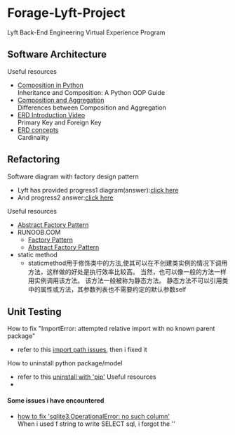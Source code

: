 # Forage-Lyft-Project
Lyft Back-End Engineering Virtual Experience Program
## Software Architecture
Useful resources
- [Composition in Python](https://realpython.com/inheritance-composition-python/)<br/>Inheritance and Composition: A Python OOP Guide
- [Composition and Aggregation](https://en.wikipedia.org/wiki/Class_diagram#Scope)<br/>Differences between Composition and Aggregation
- [ERD Introduction Video](https://www.youtube.com/watch?v=-CuY5ADwn24)<br/>Primary Key and Foreign Key
- [ERD concepts](https://www.visual-paradigm.com/guide/data-modeling/what-is-entity-relationship-diagram/)<br/>Cardinality
## Refactoring
Software diagram with factory design pattern
- Lyft has provided progress1 diagram(answer):[click here](https://github.com/Makiato1999/Forage-Lyft-Project/blob/main/Software%20Architecture/example.pdf)
- And progress2 answer:[click here](https://github.com/vagabond-systems/forage-lyft-task-2-model-answer)

Useful resources
- [Abstract Factory Pattern](https://refactoringguru.cn/design-patterns/abstract-factory)
- RUNOOB.COM
  - [Factory Pattern](https://www.runoob.com/design-pattern/factory-pattern.html)
  - [Abstract Factory Pattern](https://www.runoob.com/design-pattern/abstract-factory-pattern.html)
- static method
  - staticmethod用于修饰类中的方法,使其可以在不创建类实例的情况下调用方法，这样做的好处是执行效率比较高。 当然，也可以像一般的方法一样用实例调用该方法。 该方法一般被称为静态方法。 静态方法不可以引用类中的属性或方法，其参数列表也不需要约定的默认参数self
## Unit Testing
How to fix "ImportError: attempted relative import with no known parent package"
- refer to this [import path issues](https://blog.csdn.net/weixin_41699811/article/details/84965328), then i fixed it

How to uninstall python package/model
- refer to this [uninstall with 'pip'](https://www.activestate.com/resources/quick-reads/how-to-uninstall-python-packages/)
Useful resources
- 
#### Some issues i have encountered
- [how to fix 'sqlite3.OperationalError: no such column'](https://itecnote.com/tecnote/python-sqlite3-operationalerror-no-such-column-but-im-not-asking-for-a-column/)<br/>When i used f string to write SELECT sql, i forgot the ''
